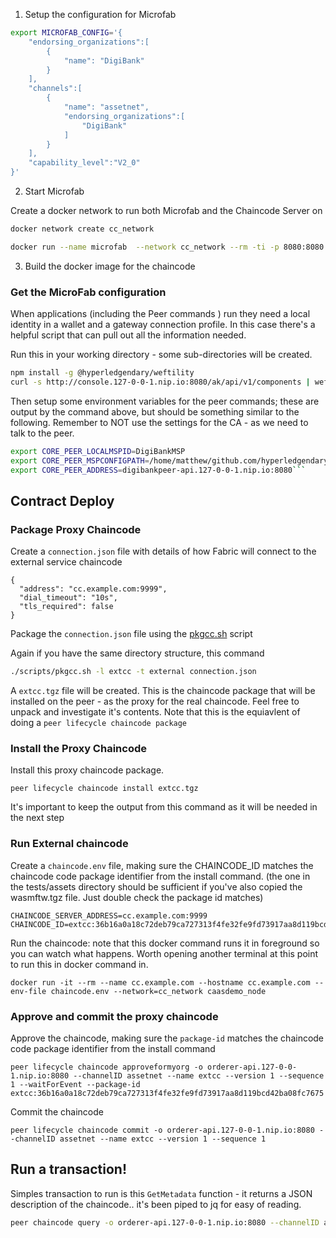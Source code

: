 

1. Setup the configuration for Microfab

```bash
export MICROFAB_CONFIG='{
    "endorsing_organizations":[
        {
            "name": "DigiBank"
        }
    ],
    "channels":[
        {
            "name": "assetnet",
            "endorsing_organizations":[
                "DigiBank"
            ]
        }
    ],
    "capability_level":"V2_0"
}'
```

2. Start Microfab

Create a docker network to run both Microfab and the Chaincode Server on
```bash
docker network create cc_network
```

```bash
docker run --name microfab  --network cc_network --rm -ti -p 8080:8080 -e MICROFAB_CONFIG="${MICROFAB_CONFIG}"  ibmcom/ibp-microfab
```

3. Build the docker image for the chaincode

### Get the MicroFab configuration

When applications (including the Peer commands ) run they need a local identity in a wallet and a gateway connection profile. In this case there's a helpful script that can pull out all the information needed. 

Run this in your working directory - some sub-directories will be created. 

```bash
npm install -g @hyperledgendary/weftility
curl -s http://console.127-0-0-1.nip.io:8080/ak/api/v1/components | weft microfab -w ./_cfg/microfab/_wallets -p ./_cfg/microfab/_gateways -m ./_cfg/microfab/_msp -f
```

Then setup some environment variables for the peer commands; these are output by the command above, but should be something similar to the following. Remember to NOT use the settings for the CA - as we need to talk to the peer.

```bash
export CORE_PEER_LOCALMSPID=DigiBankMSP
export CORE_PEER_MSPCONFIGPATH=/home/matthew/github.com/hyperledgendary/contract-as-a-server/infrastructure/microfab-dev/_msp/DigiBank/digibankadmin/msp
export CORE_PEER_ADDRESS=digibankpeer-api.127-0-0-1.nip.io:8080```
```

## Contract Deploy

### Package Proxy Chaincode

Create a `connection.json` file with details of how Fabric will connect to the external service chaincode

```
{
  "address": "cc.example.com:9999",
  "dial_timeout": "10s",
  "tls_required": false
}
```

Package the `connection.json` file using the [pkgcc.sh](https://github.com/hyperledgendary/fabric-builders/blob/master/tools/pkgcc.sh) script

Again if you have the same directory structure, this command

```bash
./scripts/pkgcc.sh -l extcc -t external connection.json
```

A `extcc.tgz` file will be created. This is the chaincode package that will be installed on the peer - as the proxy for the real chaincode.  Feel free to unpack and investigate it's contents.  Note that this is the equiavlent of doing a `peer lifecycle chaincode package`

### Install the Proxy Chaincode

Install this proxy chaincode package.

```
peer lifecycle chaincode install extcc.tgz
```

It's important to keep the output from this command as it will be needed in the next step

### Run External chaincode

Create a `chaincode.env` file, making sure the CHAINCODE_ID matches the chaincode code package identifier from the install command. (the one in the tests/assets directory should be sufficient if you've also copied the wasmftw.tgz file.  Just double check the package id matches)

```
CHAINCODE_SERVER_ADDRESS=cc.example.com:9999
CHAINCODE_ID=extcc:36b16a0a18c72deb79ca727313f4fe32fe9fd73917aa8d119bcd42ba08fc7675
```
Run the chaincode: note that this docker command runs it in foreground so you can watch what happens.  Worth opening another terminal at this point to run this in docker command in.

```
docker run -it --rm --name cc.example.com --hostname cc.example.com --env-file chaincode.env --network=cc_network caasdemo_node
```

### Approve and commit the proxy chaincode

Approve the chaincode, making sure the `package-id` matches the chaincode code package identifier from the install command

```
peer lifecycle chaincode approveformyorg -o orderer-api.127-0-0-1.nip.io:8080 --channelID assetnet --name extcc --version 1 --sequence 1 --waitForEvent --package-id extcc:36b16a0a18c72deb79ca727313f4fe32fe9fd73917aa8d119bcd42ba08fc7675
```

Commit the chaincode

```
peer lifecycle chaincode commit -o orderer-api.127-0-0-1.nip.io:8080 --channelID assetnet --name extcc --version 1 --sequence 1
```

## Run a transaction!

Simples transaction to run is this `GetMetadata` function - it returns a JSON description of the chaincode.. it's been piped to jq for easy of reading.

```bash
peer chaincode query -o orderer-api.127-0-0-1.nip.io:8080 --channelID assetnet -n extcc -c '{"function":"org.hyperledger.fabric:GetMetadata","Args":[]}' | jq
```